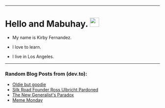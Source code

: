 
<img src="https://komarev.com/ghpvc/?username=kirbygit&style=flat-square&color=blue" alt=""/>

---
<h1>
  Hello and Mabuhay.
  <img src="https://media.giphy.com/media/hvRJCLFzcasrR4ia7z/giphy.gif" width="30px"/>
</h1>

- My name is Kirby Fernandez.

- I love to learn.

- I live in Los Angeles.

---

### Random Blog Posts from (dev.to):
<!-- BLOG-POST-LIST:START -->
- [Oldie but goodie](https://dev.to/ben/oldie-but-goodie-1kdc)
- [Silk Road Founder Ross Ulbricht Pardoned](https://dev.to/ben/silk-road-founder-ross-ulbricht-pardoned-4e7j)
- [The New Generalist&#39;s Paradox](https://dev.to/ben/the-new-generalists-paradox-28df)
- [Meme Monday](https://dev.to/ben/meme-monday-521c)
<!-- BLOG-POST-LIST:END -->
